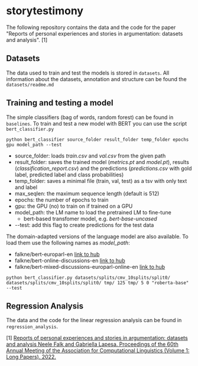 # storytestimony

The following repository contains the data and the code for the paper "Reports of personal experiences and stories in argumentation:
datasets and analysis". [1]

## Datasets

The data used to train and test the models is stored in `datasets`. All information about the datasets, annotation and structure can be found the `datasets/readme.md`

## Training and testing a model

The simple classifiers (bag of words, random forest) can be found in `baselines`.
To train and test a new model with BERT you can use the script `bert_classifier.py`

```
python bert_classifier source_folder result_folder temp_folder epochs gpu model_path --test
```
- source_folder: loads *train.csv* and *val.csv* from the given path
- result_folder: saves the trained model (*metrics.pt* and *model.pt*), results (*classification_report.csv*) and the predictions (*predictions.csv* with gold label, predicted label and class probabilities)
- temp_folder: saves a minimal file (train, val, test) as a tsv with only text and label
- max_seqlen: the maximum sequence length (default is 512)
- epochs: the number of epochs to train
- gpu: the GPU (no) to train on if trained on a GPU
- model_path: the LM name to load the pretrained LM to fine-tune
  - bert-based transfomer model, e.g. *bert-base-uncased*
- --test: add this flag to create predictions for the test data

The domain-adapted versions of the language model are also available. To load them use the following names as *model_path*:
- falkne/bert-europarl-en [link to hub](https://huggingface.co/falkne/bert-europarl-en)
- falkne/bert-online-discussions-en [link to hub](https://huggingface.co/falkne/bert-online-discussions-en)
- falkne/bert-mixed-discussions-europarl-online-en [link to hub](https://huggingface.co/falkne/bert-mixed-discussions-europarl-online-en)
```
python bert_classifier.py datasets/splits/cmv_10splits/split0/ datasets/splits/cmv_10splits/split0/ tmp/ 125 tmp/ 5 0 "roberta-base" --test
```
## Regression Analysis

The data and the code for the linear regression analysis can be found in `regression_analysis`.





[1] [Reports of personal experiences and stories in argumentation: datasets and analysis Neele Falk and Gabriella Lapesa.
Proceedings of the 60th Annual Meeting of the Association for Computational Linguistics (Volume 1: Long Papers). 2022.](https://aclanthology.org/2022.acl-long.379/)